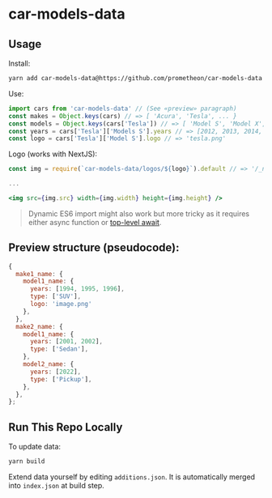 # car-models-data

## Usage

Install:

```bash
yarn add car-models-data@https://github.com/prometheon/car-models-data
```

Use:

```js
import cars from 'car-models-data' // (See «preview» paragraph)
const makes = Object.keys(cars) // => [ 'Acura', 'Tesla', ... }
const models = Object.keys(cars['Tesla']) // => [ 'Model S', 'Model X', ... ]
const years = cars['Tesla']['Models S'].years // => [2012, 2013, 2014, ...]
const logo = cars['Tesla']['Model S'].logo // => 'tesla.png'
```

Logo (works with NextJS):

```jsx
const img = require(`car-models-data/logos/${logo}`).default // => '/_next/static/.../64fa.png'

...

<img src={img.src} width={img.width} height={img.height} />
```

> Dynamic ES6 import might also work but more tricky as it requires either async function or [top-level await](https://github.com/vercel/next.js/discussions/11185).

## Preview structure (pseudocode):

```js
{
  make1_name: {
    model1_name: {
      years: [1994, 1995, 1996],
      type: ['SUV'],
      logo: 'image.png'
    },
  },
  make2_name: {
    model1_name: {
      years: [2001, 2002],
      type: ['Sedan'],
    },
    model2_name: {
      years: [2022],
      type: ['Pickup'],
    },
  },
};
```

## Run This Repo Locally

To update data:

```bash
yarn build
```

Extend data yourself by editing `additions.json`. It is automatically merged into `index.json` at build step.
